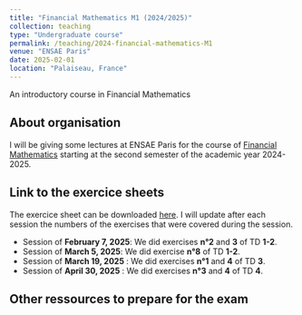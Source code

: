 ```yaml
---
title: "Financial Mathematics M1 (2024/2025)"
collection: teaching
type: "Undergraduate course"
permalink: /teaching/2024-financial-mathematics-M1
venue: "ENSAE Paris"
date: 2025-02-01
location: "Palaiseau, France"
---
```


An introductory course in Financial Mathematics

## About organisation

I will be giving some lectures at ENSAE Paris for the course of [Financial Mathematics](https://www.ensae.fr/courses/124) starting at the second semester of the academic year 2024-2025.  

## Link to the exercice sheets 

The exercice sheet can be downloaded [here](https://samymekk.github.io/files/Financial-Mathematics-TD/TD-Financial-Mathematics.pdf). I will update after each session the numbers of the exercises that were covered during the session.

- Session of **February 7, 2025**: We did exercises **n°2** and **3** of TD **1-2**.
- Session of **March 5, 2025**:  We did exercise **n°8** of TD **1-2**.
- Session of **March 19, 2025** : We did exercises **n°1** and **4** of TD **3**.
- Session of **April 30, 2025** : We did exercises **n°3** and **4** of TD **4**. 


## Other ressources to prepare for the exam

